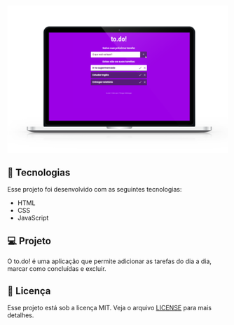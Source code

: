 <p align="center">
  <img alt="to.do" title="to.do" src="https://github.com/thiagodanobrega/to.do/blob/master/image_to_do.png?raw=true" width="900px" />
</p>

## 🚀 Tecnologias

Esse projeto foi desenvolvido com as seguintes tecnologias:

- HTML
- CSS
- JavaScript

## 💻 Projeto

O to.do! é uma aplicação que permite adicionar as tarefas do dia a dia, marcar como concluídas e excluir.

## 📄 Licença

Esse projeto está sob a licença MIT. Veja o arquivo [LICENSE](LICENSE) para mais detalhes.



